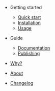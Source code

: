 - Getting started

  - [Quick start](pages/quick-start.md)
  - [Installation](pages/install.md)
  - [Usage](pages/usage.md)

- Guide

  - [Documentation](pages/documentation.md)
  - [Publishing](pages/publishing.md)

- [Why?](why.md)
- [About](about.md)
- [Changelog](CHANGELOG.md)
